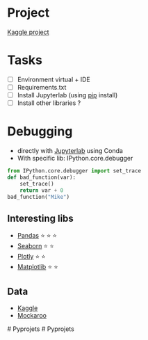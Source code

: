 # Project
[Kaggle project](https://www.kaggle.com/code/mateoiglesias/nba-game/notebook)

# Tasks

- [ ] Environment virtual + IDE
- [ ] Requirements.txt
- [ ] Install Jupyterlab (using [pip](https://pypi.org/project/jupyterlab/) install)
- [ ] Install other libraries ?

# Debugging
* directly with [Jupyterlab](https://jupyterlab.readthedocs.io/en/stable/user/debugger.html) using Conda
* With specific lib: IPython.core.debugger
```python
from IPython.core.debugger import set_trace
def bad_function(var):
    set_trace()
    return var + 0
bad_function("Mike")
```


## Interesting libs
* [Pandas](https://pypi.org/project/pandas/) :star: :star: :star:
* [Seaborn](https://pypi.org/project/seaborn/) :star: :star:
* [Plotly](https://pypi.org/project/plotly/) :star: :star:
* [Matplotlib](https://pypi.org/project/matplotlib/) :star: :star:

## Data
* [Kaggle](https://www.kaggle.com/)
* [Mockaroo](https://www.mockaroo.com/)


#   P y p r o j e t s  
 #   P y p r o j e t s  
 